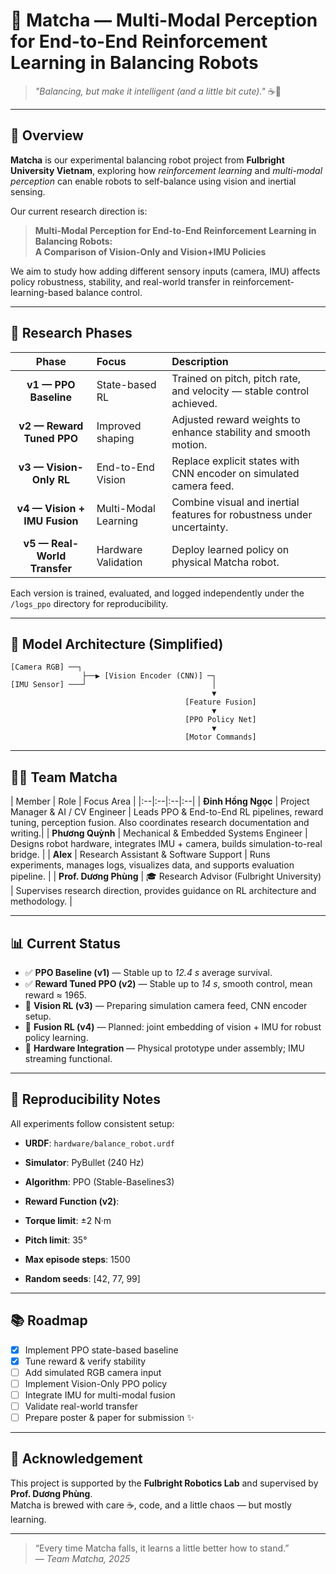 # 🍵 Matcha — Multi-Modal Perception for End-to-End Reinforcement Learning in Balancing Robots

> *"Balancing, but make it intelligent (and a little bit cute)."* ☕🤖

---

## 🌱 Overview

**Matcha** is our experimental balancing robot project from **Fulbright University Vietnam**, exploring how *reinforcement learning* and *multi-modal perception* can enable robots to self-balance using vision and inertial sensing.

Our current research direction is:
> **Multi-Modal Perception for End-to-End Reinforcement Learning in Balancing Robots:  
A Comparison of Vision-Only and Vision+IMU Policies**

We aim to study how adding different sensory inputs (camera, IMU) affects policy robustness, stability, and real-world transfer in reinforcement-learning-based balance control.

---

## 🧩 Research Phases

| Phase | Focus | Description |
|:--:|:--|:--|
| **v1 — PPO Baseline** | State-based RL | Trained on pitch, pitch rate, and velocity — stable control achieved. |
| **v2 — Reward Tuned PPO** | Improved shaping | Adjusted reward weights to enhance stability and smooth motion. |
| **v3 — Vision-Only RL** | End-to-End Vision | Replace explicit states with CNN encoder on simulated camera feed. |
| **v4 — Vision + IMU Fusion** | Multi-Modal Learning | Combine visual and inertial features for robustness under uncertainty. |
| **v5 — Real-World Transfer** | Hardware Validation | Deploy learned policy on physical Matcha robot. |

Each version is trained, evaluated, and logged independently under the `/logs_ppo` directory for reproducibility.

---

## 🧠 Model Architecture (Simplified)

    [Camera RGB] ──┐
                    ├──▶ [Vision Encoder (CNN)] ─┐
    [IMU Sensor] ───┘                            │
                                                 ▼
                                           [Feature Fusion]
                                                 ▼
                                           [PPO Policy Net]
                                                 ▼
                                           [Motor Commands]

---

## 👩‍🔬 Team Matcha

| Member | Role | Focus Area |
|:--|:--|:--|:--|
| **Đinh Hồng Ngọc** | Project Manager & AI / CV Engineer | Leads PPO & End-to-End RL pipelines, reward tuning, perception fusion. Also coordinates research documentation and writing.|
| **Phương Quỳnh** | Mechanical & Embedded Systems Engineer | Designs robot hardware, integrates IMU + camera, builds simulation-to-real bridge. |
| **Alex** | Research Assistant & Software Support | Runs experiments, manages logs, visualizes data, and supports evaluation pipeline. |
| **Prof. Dương Phùng** | 🎓 Research Advisor (Fulbright University) | Supervises research direction, provides guidance on RL architecture and methodology. |

---

## 📊 Current Status

- ✅ **PPO Baseline (v1)** — Stable up to *12.4 s* average survival.
- ✅ **Reward Tuned PPO (v2)** — Stable up to *14 s*, smooth control, mean reward ≈ 1965.
- 🚧 **Vision RL (v3)** — Preparing simulation camera feed, CNN encoder setup.
- 🧪 **Fusion RL (v4)** — Planned: joint embedding of vision + IMU for robust policy learning.
- 🔧 **Hardware Integration** — Physical prototype under assembly; IMU streaming functional.

---

## 🧾 Reproducibility Notes

All experiments follow consistent setup:
- **URDF**: `hardware/balance_robot.urdf`
- **Simulator**: PyBullet (240 Hz)
- **Algorithm**: PPO (Stable-Baselines3)
- **Reward Function (v2)**:

- **Torque limit**: ±2 N·m  
- **Pitch limit**: 35°  
- **Max episode steps**: 1500  
- **Random seeds**: [42, 77, 99]

---

## 📚 Roadmap

- [x] Implement PPO state-based baseline  
- [x] Tune reward & verify stability  
- [ ] Add simulated RGB camera input  
- [ ] Implement Vision-Only PPO policy  
- [ ] Integrate IMU for multi-modal fusion  
- [ ] Validate real-world transfer  
- [ ] Prepare poster & paper for submission ✨  

---

## 🧡 Acknowledgement

This project is supported by the **Fulbright Robotics Lab** and supervised by **Prof. Dương Phùng**.  
Matcha is brewed with care ☕, code, and a little chaos — but mostly learning.

---

> “Every time Matcha falls, it learns a little better how to stand.”  
> — *Team Matcha, 2025*
